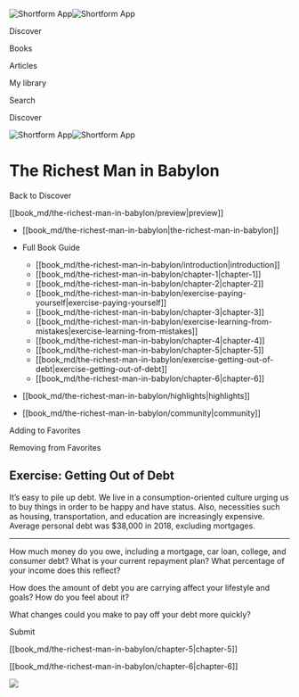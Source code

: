 ![Shortform App](/img/logo.36a2399e.svg)![Shortform App](/img/logo-dark.70c1b072.svg)

Discover

Books

Articles

My library

Search

Discover

![Shortform App](/img/logo.36a2399e.svg)![Shortform App](/img/logo-dark.70c1b072.svg)

# The Richest Man in Babylon

Back to Discover

[[book_md/the-richest-man-in-babylon/preview|preview]]

  * [[book_md/the-richest-man-in-babylon|the-richest-man-in-babylon]]
  * Full Book Guide

    * [[book_md/the-richest-man-in-babylon/introduction|introduction]]
    * [[book_md/the-richest-man-in-babylon/chapter-1|chapter-1]]
    * [[book_md/the-richest-man-in-babylon/chapter-2|chapter-2]]
    * [[book_md/the-richest-man-in-babylon/exercise-paying-yourself|exercise-paying-yourself]]
    * [[book_md/the-richest-man-in-babylon/chapter-3|chapter-3]]
    * [[book_md/the-richest-man-in-babylon/exercise-learning-from-mistakes|exercise-learning-from-mistakes]]
    * [[book_md/the-richest-man-in-babylon/chapter-4|chapter-4]]
    * [[book_md/the-richest-man-in-babylon/chapter-5|chapter-5]]
    * [[book_md/the-richest-man-in-babylon/exercise-getting-out-of-debt|exercise-getting-out-of-debt]]
    * [[book_md/the-richest-man-in-babylon/chapter-6|chapter-6]]
  * [[book_md/the-richest-man-in-babylon/highlights|highlights]]
  * [[book_md/the-richest-man-in-babylon/community|community]]



Adding to Favorites 

Removing from Favorites 

## Exercise: Getting Out of Debt

It’s easy to pile up debt. We live in a consumption-oriented culture urging us to buy things in order to be happy and have status. Also, necessities such as housing, transportation, and education are increasingly expensive. Average personal debt was $38,000 in 2018, excluding mortgages.

* * *

How much money do you owe, including a mortgage, car loan, college, and consumer debt? What is your current repayment plan? What percentage of your income does this reflect?

How does the amount of debt you are carrying affect your lifestyle and goals? How do you feel about it?

What changes could you make to pay off your debt more quickly?

Submit 

[[book_md/the-richest-man-in-babylon/chapter-5|chapter-5]]

[[book_md/the-richest-man-in-babylon/chapter-6|chapter-6]]

![](https://bat.bing.com/action/0?ti=56018282&Ver=2&mid=d868ee98-becd-447a-bead-37dbdb9b533b&sid=1711133063fa11eebdec89a8b8ae3bbc&vid=171147a063fa11eea7440fcfeb230d96&vids=0&msclkid=N&pi=0&lg=en-US&sw=800&sh=600&sc=24&nwd=1&tl=Shortform%20%7C%20The%20Richest%20Man%20in%20Babylon&p=https%3A%2F%2Fwww.shortform.com%2Fapp%2Fbook%2Fthe-richest-man-in-babylon%2Fexercise-getting-out-of-debt&r=&lt=370&evt=pageLoad&sv=1&rn=798427)

